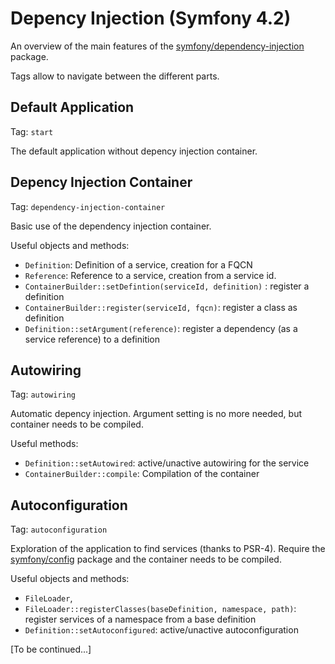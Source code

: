 Depency Injection (Symfony 4.2)
======

An overview of the main features of the [symfony/dependency-injection](https://github.com/symfony/dependency-injection) package. 

Tags allow to navigate between the different parts.

Default Application
-----

Tag: `start`

The default application without depency injection container.

Depency Injection Container
----

Tag: `dependency-injection-container`

Basic use of the dependency injection container.

Useful objects and methods:
- `Definition`: Definition of a service, creation for a FQCN
- `Reference`: Reference to a service, creation from a service id.
- `ContainerBuilder::setDefintion(serviceId, definition)` : register a definition
- `ContainerBuilder::register(serviceId, fqcn)`: register a class as definition
- `Definition::setArgument(reference)`: register a dependency (as a service reference) to a definition

Autowiring
----

Tag: `autowiring`

Automatic depency injection.
Argument setting is no more needed, but container needs to be compiled.

Useful methods:
- `Definition::setAutowired`: active/unactive autowiring for the service
- `ContainerBuilder::compile`: Compilation of the container

Autoconfiguration
----

Tag: `autoconfiguration`

Exploration of the application to find services (thanks to PSR-4).
Require the [symfony/config](https://github.com/symfony/config) package and the container needs to be compiled.

Useful objects and methods:
- `FileLoader`,
- `FileLoader::registerClasses(baseDefinition, namespace, path)`: register services of a namespace from a base definition
- `Definition::setAutoconfigured`: active/unactive autoconfiguration

[To be continued...]
